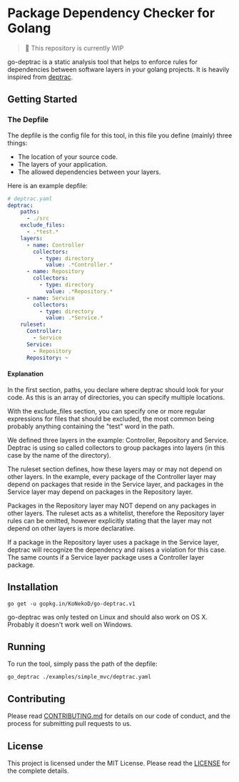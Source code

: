 # Package Dependency Checker for Golang

> :construction: This repository is currently WIP 

go-deptrac is a static analysis tool that helps to enforce rules for dependencies between software layers in your golang projects.
It is heavily inspired from [deptrac].

## Getting Started

### The Depfile

The depfile is the config file for this tool, in this file you define (mainly) three things:
                                              
- The location of your source code.
- The layers of your application.
- The allowed dependencies between your layers.

Here is an example depfile:

```yaml
# deptrac.yaml
deptrac:
    paths:
      - ./src
    exclude_files:
      - .*test.*
    layers:
      - name: Controller
        collectors:
          - type: directory
            value: .*Controller.*
      - name: Repository
        collectors:
          - type: directory
            value: .*Repository.*
      - name: Service
        collectors:
          - type: directory
            value: .*Service.*
    ruleset:
      Controller:
        - Service
      Service:
        - Repository
      Repository: ~
```

#### Explanation
In the first section, paths, you declare where deptrac should look for your code. As this is an array of directories, you can 
specify multiple locations.

With the exclude_files section, you can specify one or more regular expressions for files that should be excluded, the most 
common being probably anything containing the "test" word in the path.

We defined three layers in the example: Controller, Repository and Service. Deptrac is using so called collectors to group 
packages into layers (in this case by the name of the directory).

The ruleset section defines, how these layers may or may not depend on other layers. In the example, every package of the 
Controller layer may depend on packages that reside in the Service layer, and packages in the Service layer may depend on packages 
in the Repository layer.

Packages in the Repository layer may NOT depend on any packages in other layers. The ruleset acts as a whitelist, therefore the 
Repository layer rules can be omitted, however explicitly stating that the layer may not depend on other layers is more 
declarative.

If a package in the Repository layer uses a package in the Service layer, deptrac will recognize the dependency and raises a violation 
for this case. The same counts if a Service layer package uses a Controller layer package.

## Installation

```
go get -u gopkg.in/KoNekoD/go-deptrac.v1
```

go-deptrac was only tested on Linux and should also work on OS X. Probably it doesn't work well on Windows.

## Running

To run the tool, simply pass the path of the depfile:

```shell script
go_deptrac ./examples/simple_mvc/deptrac.yaml
```

## Contributing

Please read [CONTRIBUTING.md](./CONTRIBUTING.md) for details on our code of conduct, and the process for submitting pull requests to us.

## License

This project is licensed under the MIT License. Please read the [LICENSE](./LICENSE) for the complete details.

[references]: #
[deptrac]: https://github.com/sensiolabs-de/deptrac
